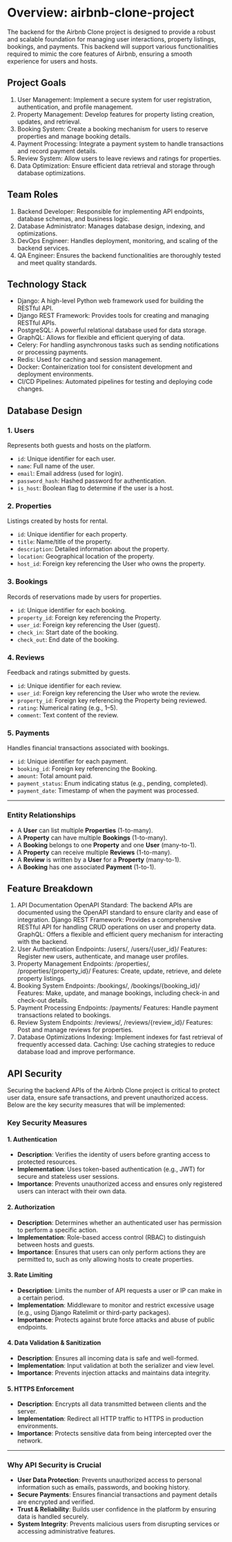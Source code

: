 # Overview: airbnb-clone-project 
The backend for the Airbnb Clone project is designed to provide a robust and scalable foundation for managing user interactions, property listings, bookings, and payments. This backend will support various functionalities required to mimic the core features of Airbnb, ensuring a smooth experience for users and hosts.

## Project Goals
1. User Management: Implement a secure system for user registration, authentication, and profile management.
2. Property Management: Develop features for property listing creation, updates, and retrieval.
3. Booking System: Create a booking mechanism for users to reserve properties and manage booking details.
4. Payment Processing: Integrate a payment system to handle transactions and record payment details.
5. Review System: Allow users to leave reviews and ratings for properties.
6. Data Optimization: Ensure efficient data retrieval and storage through database optimizations.

## Team Roles
1. Backend Developer: Responsible for implementing API endpoints, database schemas, and business logic.
2. Database Administrator: Manages database design, indexing, and optimizations.
3. DevOps Engineer: Handles deployment, monitoring, and scaling of the backend services.
4. QA Engineer: Ensures the backend functionalities are thoroughly tested and meet quality standards.

## Technology Stack
- Django: A high-level Python web framework used for building the RESTful API.
- Django REST Framework: Provides tools for creating and managing RESTful APIs.
- PostgreSQL: A powerful relational database used for data storage.
- GraphQL: Allows for flexible and efficient querying of data.
- Celery: For handling asynchronous tasks such as sending notifications or processing payments.
- Redis: Used for caching and session management.
- Docker: Containerization tool for consistent development and deployment environments.
- CI/CD Pipelines: Automated pipelines for testing and deploying code changes.

## Database Design
### 1. Users
Represents both guests and hosts on the platform.
- `id`: Unique identifier for each user.
- `name`: Full name of the user.
- `email`: Email address (used for login).
- `password_hash`: Hashed password for authentication.
- `is_host`: Boolean flag to determine if the user is a host.

### 2. Properties
Listings created by hosts for rental.
- `id`: Unique identifier for each property.
- `title`: Name/title of the property.
- `description`: Detailed information about the property.
- `location`: Geographical location of the property.
- `host_id`: Foreign key referencing the User who owns the property.

### 3. Bookings
Records of reservations made by users for properties.
- `id`: Unique identifier for each booking.
- `property_id`: Foreign key referencing the Property.
- `user_id`: Foreign key referencing the User (guest).
- `check_in`: Start date of the booking.
- `check_out`: End date of the booking.

### 4. Reviews
Feedback and ratings submitted by guests.
- `id`: Unique identifier for each review.
- `user_id`: Foreign key referencing the User who wrote the review.
- `property_id`: Foreign key referencing the Property being reviewed.
- `rating`: Numerical rating (e.g., 1–5).
- `comment`: Text content of the review.

### 5. Payments
Handles financial transactions associated with bookings.
- `id`: Unique identifier for each payment.
- `booking_id`: Foreign key referencing the Booking.
- `amount`: Total amount paid.
- `payment_status`: Enum indicating status (e.g., pending, completed).
- `payment_date`: Timestamp of when the payment was processed.

---

### Entity Relationships

- A **User** can list multiple **Properties** (1-to-many).
- A **Property** can have multiple **Bookings** (1-to-many).
- A **Booking** belongs to one **Property** and one **User** (many-to-1).
- A **Property** can receive multiple **Reviews** (1-to-many).
- A **Review** is written by a **User** for a **Property** (many-to-1).
- A **Booking** has one associated **Payment** (1-to-1).


## Feature Breakdown
1. API Documentation
OpenAPI Standard: The backend APIs are documented using the OpenAPI standard to ensure clarity and ease of integration.
Django REST Framework: Provides a comprehensive RESTful API for handling CRUD operations on user and property data.
GraphQL: Offers a flexible and efficient query mechanism for interacting with the backend.
2. User Authentication
Endpoints: /users/, /users/{user_id}/
Features: Register new users, authenticate, and manage user profiles.
3. Property Management
Endpoints: /properties/, /properties/{property_id}/
Features: Create, update, retrieve, and delete property listings.
4. Booking System
Endpoints: /bookings/, /bookings/{booking_id}/
Features: Make, update, and manage bookings, including check-in and check-out details.
5. Payment Processing
Endpoints: /payments/
Features: Handle payment transactions related to bookings.
6. Review System
Endpoints: /reviews/, /reviews/{review_id}/
Features: Post and manage reviews for properties.
7. Database Optimizations
Indexing: Implement indexes for fast retrieval of frequently accessed data.
Caching: Use caching strategies to reduce database load and improve performance.

## API Security

Securing the backend APIs of the Airbnb Clone project is critical to protect user data, ensure safe transactions, and prevent unauthorized access. Below are the key security measures that will be implemented:

### Key Security Measures

#### 1. Authentication
- **Description**: Verifies the identity of users before granting access to protected resources.
- **Implementation**: Uses token-based authentication (e.g., JWT) for secure and stateless user sessions.
- **Importance**: Prevents unauthorized access and ensures only registered users can interact with their own data.

#### 2. Authorization
- **Description**: Determines whether an authenticated user has permission to perform a specific action.
- **Implementation**: Role-based access control (RBAC) to distinguish between hosts and guests.
- **Importance**: Ensures that users can only perform actions they are permitted to, such as only allowing hosts to create properties.

#### 3. Rate Limiting
- **Description**: Limits the number of API requests a user or IP can make in a certain period.
- **Implementation**: Middleware to monitor and restrict excessive usage (e.g., using Django Ratelimit or third-party packages).
- **Importance**: Protects against brute force attacks and abuse of public endpoints.

#### 4. Data Validation & Sanitization
- **Description**: Ensures all incoming data is safe and well-formed.
- **Implementation**: Input validation at both the serializer and view level.
- **Importance**: Prevents injection attacks and maintains data integrity.

#### 5. HTTPS Enforcement
- **Description**: Encrypts all data transmitted between clients and the server.
- **Implementation**: Redirect all HTTP traffic to HTTPS in production environments.
- **Importance**: Protects sensitive data from being intercepted over the network.

---

### Why API Security is Crucial

- **User Data Protection**: Prevents unauthorized access to personal information such as emails, passwords, and booking history.
- **Secure Payments**: Ensures financial transactions and payment details are encrypted and verified.
- **Trust & Reliability**: Builds user confidence in the platform by ensuring data is handled securely.
- **System Integrity**: Prevents malicious users from disrupting services or accessing administrative features.
